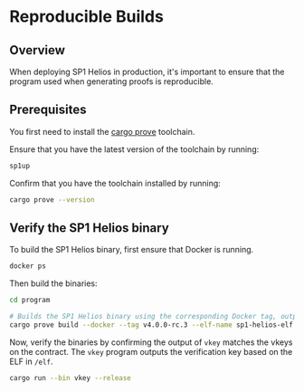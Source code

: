 # Reproducible Builds

## Overview

When deploying SP1 Helios in production, it's important to ensure that the program used when generating proofs is reproducible.

## Prerequisites

You first need to install the [cargo prove](https://docs.succinct.xyz/getting-started/install.html#option-1-prebuilt-binaries-recommended) toolchain.

Ensure that you have the latest version of the toolchain by running:

```bash
sp1up
```

Confirm that you have the toolchain installed by running:

```bash
cargo prove --version
```

## Verify the SP1 Helios binary

To build the SP1 Helios binary, first ensure that Docker is running.

```bash
docker ps
```

Then build the binaries:

```bash
cd program

# Builds the SP1 Helios binary using the corresponding Docker tag, output directory and ELF name.
cargo prove build --docker --tag v4.0.0-rc.3 --elf-name sp1-helios-elf
```

Now, verify the binaries by confirming the output of `vkey` matches the vkeys on the contract. The `vkey` program outputs the verification key
based on the ELF in `/elf`.

```bash
cargo run --bin vkey --release
```
